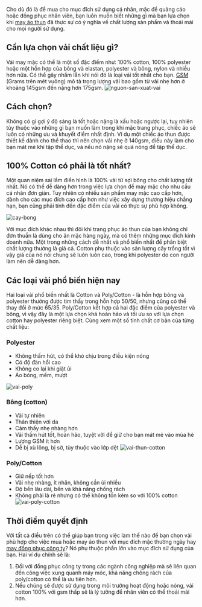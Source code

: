 Cho dù đó là để mua cho mục đích sử dụng cá nhân, mặc để quảng cáo hoặc đồng phục nhân viên, bạn luôn muốn biết những gì mà bạn lựa chọn khi [may áo thun](https://github.com/vanads/May-Dong-Phuc-Tai-TPHCM/blob/master/8buocmayaothundongphuc.md) đã thực sự có ý nghĩa về chất lượng sản phẩm và thoải mái cho mọi người sử dụng.
 
## Cần lựa chọn vải chất liệu gì?

Vải may mặc có thể là một số đặc điểm như: 100% cotton, 100% polyester hoặc một hỗn hợp của bông và elastan, polyester và bông, nylon và nhiều hơn nữa. Có thể gây nhầm lẫn khi nói đó là loại vải tốt nhất cho bạn. [GSM](https://vi.wikipedia.org/wiki/%C4%90%E1%BB%8Bnh_l%C6%B0%E1%BB%A3ng) (Grams trên mét vuông) mô tả trọng lượng vải bao gồm từ vải nhẹ hơn ở khoảng 145gsm đến nặng hơn 175gsm.
![nguon-san-xuat-vai](https://user-images.githubusercontent.com/31874717/34977176-1ddb8a76-facc-11e7-990c-bec1d33e5420.jpg)

## Cách chọn?

Không có gì gợi ý độ sáng là tốt hoặc nặng là xấu hoặc ngược lại, tuy nhiên tùy thuộc vào những gì bạn muốn làm trong khi mặc trang phục, chiếc áo sẽ luôn có những ưu và khuyết điểm nhất định. Ví dụ một chiếc áo thun được thiết kế dành cho thể thao thì nên chọn vải nhẹ ở 140gsm, điều này làm cho bạn mát mẻ khi tập thể dục, và nếu nó nặng sẽ quá nóng để tập thể dục.

## 100% Cotton có phải là tốt nhất?

Một quan niệm sai lầm điển hình là 100% vải từ sợi bông cho chất lượng tốt nhất. Nó có thể dễ dàng hơn trong việc lựa chọn để may mặc cho nhu cầu cá nhân đơn giản. Tuy nhiên có nhiều sản phẩm may mặc cao cấp hơn, dành cho các mục đích cao cấp hơn như việc xây dựng thương hiệu chẳng hạn, bạn cũng phải tính đến đặc điểm của vải có thực sự phù hợp không.

![cay-bong](https://user-images.githubusercontent.com/31874717/34977181-2370cbf4-facc-11e7-8c58-07f8a786e914.jpg)

Với mục đích khác nhau thì đôi khi trang phục áo thun của bạn không chỉ đơn thuần là dùng cho ăn mặc hàng ngày, mà có thêm những mục đích kinh doanh nữa. Một trong những cách dễ nhất và phổ biến nhất để phân biệt chất lượng thường là giá cả. Cotton phụ thuộc vào sản lượng cây trồng tốt vì vậy giá của nó nói chung sẽ luôn luôn cao, trong khi polyester do con người làm nên dễ dàng hơn.
 
## Các loại vải phổ biến hiện nay
Hai loại vải phổ biến nhất là Cotton và Poly/Cotton - là hỗn hợp bông và polyester thường được tìm thấy trong hỗn hợp 50/50, nhưng cũng có thể thay đổi ở mức 65/35. Poly/Cotton kết hợp cả hai đặc điểm của polyester và bông, vì vậy đây là một lựa chọn khá hoàn hảo và tối ưu so với lựa chọn cotton hay polyester riêng biệt. Cùng xem một số tính chất cơ bản của từng chất liệu:

### Polyester

* Không thấm hút, có thể khó chịu trong điều kiện nóng
* Có độ đàn hồi cao 
* Không co lại khi giặt ủi
* Áo bóng, mềm, mượt

![vai-poly](https://user-images.githubusercontent.com/31874717/34977410-04a8f22c-facd-11e7-912d-2a1d6414ab37.jpeg)
### Bông (cotton)

* Vải tự nhiên 
* Thân thiện với da
* Cảm thấy nhẹ nhàng hơn
* Vải thấm hút tốt, hoàn hảo, tuyệt vời để giữ cho bạn mát mẻ vào mùa hè
* Lượng GSM ít hơn
* Dễ bị xù lông, bị sờ, tùy thuộc vào lớp dệt
![vai-thun-cotton](https://user-images.githubusercontent.com/31874717/34977298-9906d886-facc-11e7-8b13-777206422750.jpeg)
### Poly/Cotton

* Giữ nếp tốt hơn
* Vải nhẹ nhàng, ít nhăn, không cần ủi nhiều
* Độ bền lâu dài, bền và khả năng chống rách
* Không phải là rẻ nhưng có thể không tốn kém so với 100% cotton
![vai-poly-cotton](https://user-images.githubusercontent.com/31874717/34977299-9935e3ba-facc-11e7-9923-d0e1fab5945b.jpg)

## Thời điểm quyết định
Với tất cả điều trên có thể giúp bạn trong việc làm thế nào để bạn chọn vải phù hợp cho việc mua hoặc may áo thun với mục đích mặc thường ngày hay [may đồng phục công ty](http://dongphuckimvang.vn/dong-phuc-ao-thun.html)? Nó phụ thuộc phần lớn vào mục đích sử dụng của bạn. Hai ví dụ chính sẽ là:

1. Đối với đồng phục công ty trong các ngành công nghiệp mà sẽ liên quan đến công việc xung quanh máy móc, khả năng chống rách của poly/cotton có thể là ưu tiên hơn.
2. Nếu chúng sẽ được sử dụng trong môi trường hoạt động hoặc nóng, vải cotton 100% với gsm thấp sẽ là lý tưởng để nhân viên có thể thoải mái hơn.
